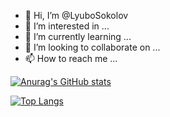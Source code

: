 - 👋 Hi, I’m @LyuboSokolov
- 👀 I’m interested in ...
- 🌱 I’m currently learning ...
- 💞️ I’m looking to collaborate on ...
- 📫 How to reach me ...

<!---
LyuboSokolov/LyuboSokolov is a ✨ special ✨ repository because its `README.md` (this file) appears on your GitHub profile.
You can click the Preview link to take a look at your changes.
--->


[![Anurag's GitHub stats](https://github-readme-stats.vercel.app/api?username=LyuboSokolov)](https://github.com/anuraghazra/github-readme-stats)


[![Top Langs](https://github-readme-stats.vercel.app/api/top-langs/?username=LyuboSokolov)](https://github.com/anuraghazra/github-readme-stats)
